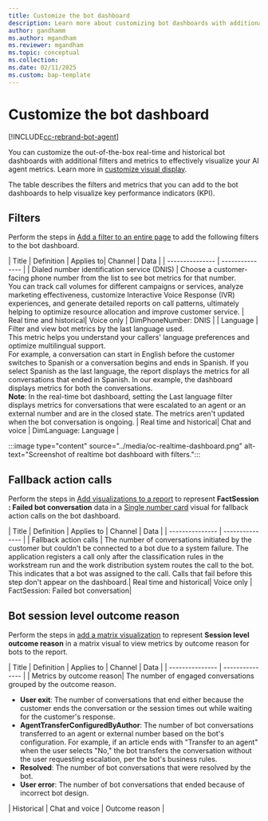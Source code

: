 ```yaml
---
title: Customize the bot dashboard
description: Learn more about customizing bot dashboards with additional filters and metrics to meet your business requirements.
author: gandhamm
ms.author: mgandham
ms.reviewer: mgandham
ms.topic: conceptual 
ms.collection: 
ms.date: 02/11/2025
ms.custom: bap-template 
---
```


# Customize the bot dashboard

[!INCLUDE[cc-rebrand-bot-agent](../../includes/cc-rebrand-bot-agent.md)]


You can customize the out-of-the-box real-time and historical bot dashboards with additional filters and metrics to effectively visualize your AI agent metrics. Learn more in [customize visual display](/dynamics365/customer-service/use/customize-reports).

 The table describes the filters and metrics that you can add to the bot dashboards to help visualize key performance indicators (KPI).

## Filters

Perform the steps in [Add a filter to an entire page](/power-bi/create-reports/power-bi-report-add-filter?tabs=powerbi-desktop#add-a-filter-to-an-entire-page) to add the following filters to the bot dashboard.

| Title |   Definition | Applies to| Channel | Data |
| --------------- | --------------- |
| Dialed number identification service (DNIS) | Choose a customer-facing phone number from the list to see bot metrics for that number.<br> You can track call volumes for different campaigns or services, analyze marketing effectiveness, customize Interactive Voice Response (IVR) experiences, and generate detailed reports on call patterns, ultimately helping to optimize resource allocation and improve customer service. | Real time and historical| Voice only | DimPhoneNumber: DNIS |
| Language  | Filter and view bot metrics by the last language used.<br> This metric helps you understand your callers' language preferences and optimize multilingual support.<br> For example, a conversation can start in English before the customer switches to Spanish or a conversation begins and ends in Spanish. If you select Spanish as the last language, the report displays the metrics for all conversations that ended in Spanish. In our example, the dashboard displays metrics for both the conversations.<br>**Note**: In the real-time bot dashboard, setting the Last language filter displays metrics for conversations that were escalated to an agent or an external number and are in the closed state. The metrics aren't updated when the bot conversation is ongoing. | Real time and historical| Chat and voice | DimLanguage: Language |

:::image type="content" source="../media/oc-realtime-dashboard.png" alt-text="Screenshot of realtime bot dashboard with filters."::: 


## Fallback action calls

Perform the steps in [Add visualizations to a report](/power-bi/visuals/power-bi-report-add-visualizations-i#add-visualizations-to-the-report) to represent **FactSession : Failed bot conversation** data in a [Single number card](/power-bi/visuals/power-bi-visualization-types-for-reports-and-q-and-a#single-number) visual for fallback action calls on the bot dashboard.

| Title |   Definition | Applies to | Channel | Data |
| --------------- | --------------- |
| Fallback action calls | The number of conversations initiated by the customer but couldn't be connected to a bot due to a system failure. The application registers a call only after the classification rules in the workstream run and the work distribution system routes the call to the bot. This indicates that a bot was assigned to the call. Calls that fail before this step don't appear on the dashboard.| Real time and historical| Voice only | FactSession: Failed bot conversation|

## Bot session level outcome reason

Perform the steps in [add a matrix visualization](/power-bi/visuals/power-bi-visualization-matrix-visual#lets-create-a-matrix-visual) to represent **Session level outcome reason** in a matrix visual to view metrics by outcome reason for bots to the report.

| Title |   Definition | Applies to | Channel | Data |
| --------------- | --------------- |
|  Metrics by outcome reason|  The number of engaged conversations grouped by the outcome reason. <br><ul><li>**User exit**: The number of conversations that end either because the customer ends the conversation or the session times out while waiting for the customer's response.</li> <li> **AgentTransferConfiguredByAuthor**: The number of bot conversations transferred to an agent or external number based on the bot's configuration. For example, if an article ends with "Transfer to an agent" when the user selects "No," the bot transfers the conversation without the user requesting escalation, per the bot's business rules.</li><li>**Resolved**: The number of bot conversations that were resolved by the bot. </li><li>**User error**: The number of bot conversations that ended because of incorrect bot design.</li></ul> | Historical | Chat and voice | Outcome reason |
